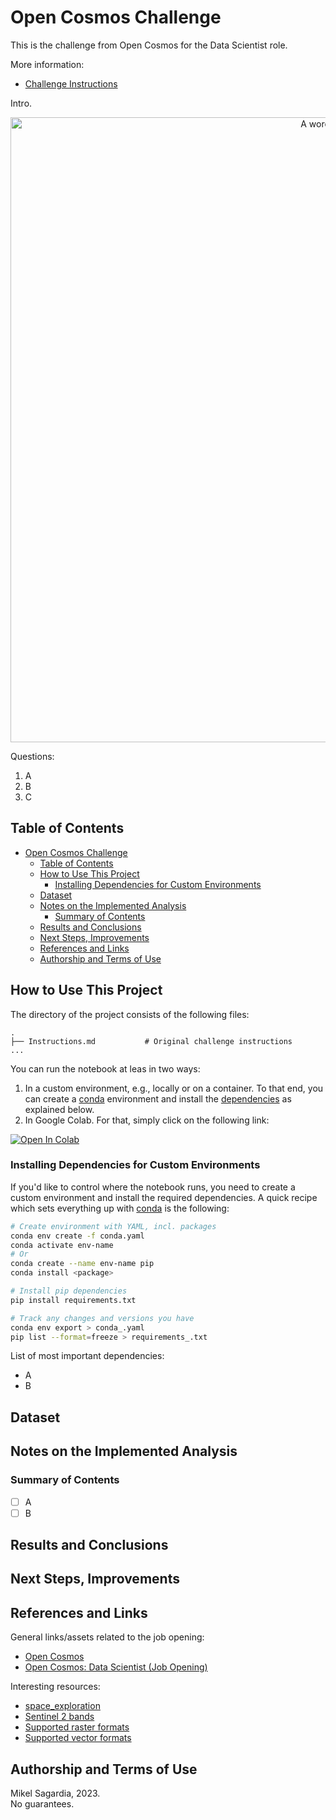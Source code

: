 # Open Cosmos Challenge

This is the challenge from Open Cosmos for the Data Scientist role.


More information:

- [Challenge Instructions](./Data%20Scientist%20-%20Challenge%20Project.pdf)



Intro.

<p style="text-align:center">
  <img src="./assets/word_cloud.png" alt="A wordcloud." width=1000px>
</p>

Questions:

1. A
2. B
3. C

## Table of Contents

- [Open Cosmos Challenge](#open-cosmos-challenge)
  - [Table of Contents](#table-of-contents)
  - [How to Use This Project](#how-to-use-this-project)
    - [Installing Dependencies for Custom Environments](#installing-dependencies-for-custom-environments)
  - [Dataset](#dataset)
  - [Notes on the Implemented Analysis](#notes-on-the-implemented-analysis)
    - [Summary of Contents](#summary-of-contents)
  - [Results and Conclusions](#results-and-conclusions)
  - [Next Steps, Improvements](#next-steps-improvements)
  - [References and Links](#references-and-links)
  - [Authorship and Terms of Use](#authorship-and-terms-of-use)

## How to Use This Project

The directory of the project consists of the following files:

```
.
├── Instructions.md           # Original challenge instructions
...
```

You can run the notebook at leas in two ways:

1. In a custom environment, e.g., locally or on a container. To that end, you can create a [conda](https://docs.conda.io/en/latest/) environment and install the [dependencies](#installing-dependencies-for-custom-environments) as explained below.
2. In Google Colab. For that, simply click on the following link:

[![Open In Colab](https://colab.research.google.com/assets/colab-badge.svg)](https://colab.research.google.com/github/mxagar/airbnb_data_analysis/blob/master/00_AirBnB_DataAnalysis_Initial_Tests.ipynb)


### Installing Dependencies for Custom Environments

If you'd like to control where the notebook runs, you need to create a custom environment and install the required dependencies. A quick recipe which sets everything up with [conda](https://docs.conda.io/en/latest/) is the following:

```bash
# Create environment with YAML, incl. packages
conda env create -f conda.yaml
conda activate env-name
# Or
conda create --name env-name pip
conda install <package>

# Install pip dependencies
pip install requirements.txt

# Track any changes and versions you have
conda env export > conda_.yaml
pip list --format=freeze > requirements_.txt
```

List of most important dependencies:

- A
- B

## Dataset

## Notes on the Implemented Analysis

### Summary of Contents

- [ ] A
- [ ] B

## Results and Conclusions

## Next Steps, Improvements

## References and Links

General links/assets related to the job opening:

- [Open Cosmos](https://www.open-cosmos.com/)
- [Open Cosmos: Data Scientist (Job Opening)](./assets/OpenCosmos_DataScientist_JobOpening.pdf)

Interesting resources:

- [space_exploration](https://github.com/mxagar/space_exploration)
- [Sentinel 2 bands](https://sentinels.copernicus.eu/web/sentinel/user-guides/sentinel-2-msi/resolutions/spectral)
- [Supported raster formats](https://gdal.org/drivers/raster/index.html)
- [Supported vector formats](https://gdal.org/drivers/vector/)

## Authorship and Terms of Use

Mikel Sagardia, 2023.  
No guarantees.


